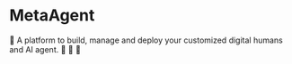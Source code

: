 # MetaAgent
:robot: A platform to build, manage and deploy your customized digital humans and AI agent. :space_invader: :unicorn: :crystal_ball:

